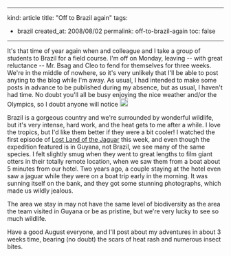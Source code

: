 -----
kind: article
title: "Off to Brazil again"
tags:
- brazil
created_at: 2008/08/02
permalink: off-to-brazil-again
toc: false
-----

<p>It's that time of year again when and colleague and I take a group of students to Brazil for a field course. I'm off on Monday, leaving -- with great reluctance -- Mr. Bsag and Cleo to fend for themselves for three weeks. We're in the middle of nowhere, so it's very unlikely that I'll be able to post anyting to the blog while I'm away. As usual, I had intended to make some posts in advance to be published during my absence, but as usual, I haven't had time. No doubt you'll all be busy enjoying the nice weather and/or the Olympics, so I doubt anyone will notice <img src="http://www.rousette.org.uk/images/smileys/wink.gif" width="19" height="19" alt="wink" style="border:0;" /></p>

<p>Brazil is a gorgeous country and we're surrounded by wonderful wildlife, but it's very intense, hard work, and the heat gets to me after a while. I love the tropics, but I'd like them better if they were a bit cooler! I watched the first episode of <a href="http://www.bbc.co.uk/sn/tvradio/programmes/jaguar/">Lost Land of the Jaguar</a> this week, and even though the expedition featured is in Guyana, not Brazil, we see many of the same species. I felt slightly smug when they went to great lengths to film giant otters in their totally remote location, when we saw them from a boat about 5 minutes from our hotel. Two years ago, a couple staying at the hotel even saw a jaguar while they were on a boat trip early in the morning. It was sunning itself on the bank, and they got some stunning photographs, which made us wildly jealous.</p>

<p>The area we stay in may not have the same level of biodiversity as the area the team visited in Guyana or be as pristine, but we're very lucky to see so much wildlife.</p>

<p>Have a good August everyone, and I'll post about my adventures in about 3 weeks time, bearing (no doubt) the scars of heat rash and numerous insect bites.</p>


